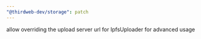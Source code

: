 ```yaml
---
"@thirdweb-dev/storage": patch
---
```


allow overriding the upload server url for IpfsUploader for advanced usage
